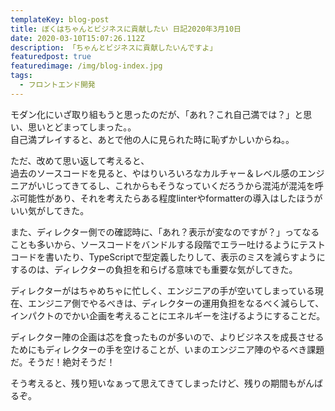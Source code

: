 ```yaml
---
templateKey: blog-post
title: ぼくはちゃんとビジネスに貢献したい 日記2020年3月10日
date: 2020-03-10T15:07:26.112Z
description: 「ちゃんとビジネスに貢献したいんですよ」
featuredpost: true
featuredimage: /img/blog-index.jpg
tags:
  - フロントエンド開発
---
```

モダン化にいざ取り組もうと思ったのだが、「あれ？これ自己満では？」と思い、思いとどまってしまった。。  
自己満プレイすると、あとで他の人に見られた時に恥ずかしいからね。。

ただ、改めて思い返して考えると、  
過去のソースコードを見ると、やはりいろいろなカルチャー＆レベル感のエンジニアがいじってきてるし、これからもそうなっていくだろうから混沌が混沌を呼ぶ可能性があり、それを考えたらある程度linterやformatterの導入はしたほうがいい気がしてきた。

また、ディレクター側での確認時に、「あれ？表示が変なのですが？」ってなることも多いから、ソースコードをバンドルする段階でエラー吐けるようにテストコードを書いたり、TypeScriptで型定義したりして、表示のミスを減らすようにするのは、ディレクターの負担を和らげる意味でも重要な気がしてきた。

ディレクターがはちゃめちゃに忙しく、エンジニアの手が空いてしまっている現在、エンジニア側でやるべきは、ディレクターの運用負担をなるべく減らして、インパクトのでかい企画を考えることにエネルギーを注げるようにすることだ。

ディレクター陣の企画は芯を食ったものが多いので、よりビジネスを成長させるためにもディレクターの手を空けることが、いまのエンジニア陣のやるべき課題だ。そうだ！絶対そうだ！

そう考えると、残り短いなぁって思えてきてしまったけど、残りの期間もがんばるぞ。
